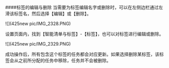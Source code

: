 ####标签的编辑与删除
当需要为标签编辑名字或删除时，可以在左侧边栏通过左滑该标签名，然后选择【编辑】或【删除】。

![](425new pic/IMG_2328.PNG)

设置页面内，找到【智能清单与标签】-【标签】，也可以对标签进行编辑或删除。

![](425new pic/IMG_2329.PNG)

成功操作后，所有包含这个标签的任务都会对应更新。如果选择删除某标签，该标签会从之前所分配的任务中移除，任务并不会被删除。
